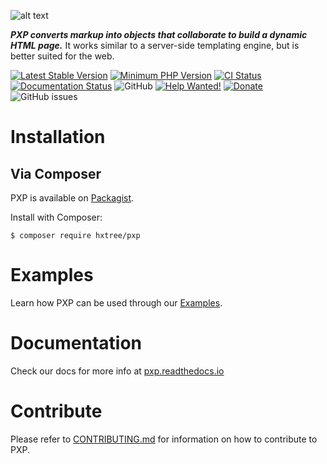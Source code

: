 ![alt text](https://github.com/hxtree/PXP/raw/master/docs/logo/179x100.jpg "PXP")

***PXP converts markup into objects that collaborate to build a dynamic HTML page.*** It works similar to a server-side 
templating engine, but is better suited for the web.

[![Latest Stable Version](https://img.shields.io/packagist/v/hxtree/pxp.svg?style=flat-square)](https://packagist.org/packages/hxtree/pxp)
[![Minimum PHP Version](https://img.shields.io/badge/php-%3E%3D%207.2-8892BF.svg?style=flat-square)](https://php.net/)
[![CI Status](https://github.com/hxtree/pxp/workflows/CI/badge.svg)](https://github.com/hxtree/pxp/actions)
[![Documentation Status](https://readthedocs.org/projects/pxp/badge/?version=latest)](https://pxp.readthedocs.io/en/latest/?badge=latest)
![GitHub](https://img.shields.io/github/license/hxtree/pxp)
[![Help Wanted!](https://img.shields.io/badge/help-wanted-brightgreen.svg?style=flat "Please Help Us")](https://github.com/hxtree/PXP/blob/master/.github/workflows/CONTRIBUTING.md)
[![Donate](https://img.shields.io/badge/Donate-PayPal-green.svg)](https://paypal.me/hxtree)
![GitHub issues](https://img.shields.io/github/issues/hxtree/LXD-Cloud)

# Installation

## Via Composer
PXP is available on [Packagist](https://packagist.org/packages/hxtree/pxp).

Install with Composer:
```shell script
$ composer require hxtree/pxp
```

# Examples
Learn how PXP can be used through our [Examples](https://github.com/hxtree/PXP/blob/master/examples/README.md).

# Documentation
Check our docs for more info at [pxp.readthedocs.io](https://pxp.readthedocs.io)

# Contribute

Please refer to [CONTRIBUTING.md](https://github.com/hxtree/PXP/blob/master/.github/workflows/CONTRIBUTING.md) for 
information on how to contribute to PXP.
